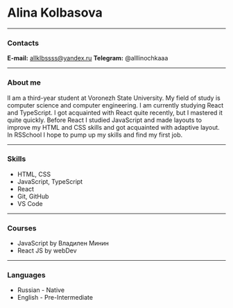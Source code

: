 # Alina Kolbasova
---
### Contacts
__E-mail:__ allklbssss@yandex.ru
__Telegram:__ @alllinochkaaa

---
### About me
lI am a third-year student at Voronezh State University. My field of study is computer science and computer engineering.
I am currently studying React and TypeScript. I got acquainted with React quite recently, but I mastered it quite quickly. Before React I studied JavaScript and made layouts to improve my HTML and CSS skills and got acquainted with adaptive layout. 
In RSSchool I hope to pump up my skills and find my first job. 


---
### Skills
* HTML, CSS
* JavaScript, TypeScript
* React
* Git, GitHub
* VS Code

---

### Courses
* JavaScript by Владилен Минин
* React JS by webDev

---
### Languages
* Russian - Native
* English - Pre-Intermediate

